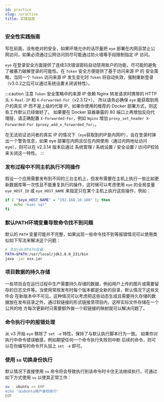 ```yaml
---
id: practice
slug: /practice
title: 实践指南
---
```


### 安全性实践指南
写在前面，没有绝对的安全，如果环境允许的话尽量把 `eye` 部署在内网且禁止公网访问，如果必须通过公网访问则尽可能通过防火墙等手段限制指定 IP 访问。

`eye` 在登录安全方面提供了连续3次错误密码自动禁用账户的功能，尽可能的避免了被暴力破解登录的可能性。在 `Token` 安全方便提供了基于访问来源 IP 的
安全策略，当同一个 `Token` 访问来源 IP 发生变化时 `Token` 将自动失效，强制重新登录（v3.0.2之后可以通过系统设置关闭该特性）。

:::caution 注意
`Token` 安全策略中的来源 IP 依赖 Nginx 转发请求时携带的 HTTP 头 `X-Real-IP` 和 `X-Forwarded-For`（v2.3.12+），
所以请务必确保 `eye` 能获取到用户的真实 IP 而不是上级的代理 IP，如果你使用的推荐的 Docker 部署方式，则这些工作默认已经做好了。
如果要在 Docker 容器暴露的 80 端口上再增加反向代理层，请正确配置 `X-Forwarded-For`，例如 `Nginx` 增加 `proxy_set_header X-Forwarded-For $proxy_add_x_forwarded_for;`。

在无法验证访问者的真实 IP 的情况下（`eye`获取到的IP是内网IP），会在登录时弹出一个警告信息，如果 eye 部署在内网且仅在内网使用（通过内网地址访问 eye），则可以在 v2.3.14 版本后通过
系统管理 / 系统设置 / 安全设置 / 访问IP校验 来关闭这一特性。
:::


### 发布过程中不同主机执行不同操作
假设一个应用需要发布到不同的三台主机上，但发布需要在主机上执行一些比如更新数据库等一次性且不能重复执行的操作，这时候可以考虑使用 `eye` 的全局变量
`eye_HOST_ID` 或 `eye_HOST_NAME` 来指定只在某个主机上执行这些操作，例如：
```bash
if [ "$eye_HOST_NAME" = "192.168.10.100" ]; then
    echo "exec sql"
fi
```

### 默认PATH环境变量导致命令找不到问题
默认的 `PATH` 变量可能并不完整，如果出现一些命令找不到等报错情况可以使用类似如下写法来解决这个问题：
```bash
# 添加jdk至PATH变量
PATH=$PATH:/usr/local/jdk1.8.0_231/bin
java -jar xxx.jar
```

### 项目数据的持久存储
一些项目会在运行过程中生产需要持久存储的数据，例如用户上传的图片或需要留存的日志文件等。当使用常规发布时每个版本都是全新的目录，默认情况下这些文件会
在新版本中不可见。这种情况可以考虑把这些动态生成且需要持久存储的数据放在发布目录之外，通过软链接的形式链接至项目内，这样实际文件存储在一个公共的地
方每次更新时只需要额外做一个软链接的映射就可以解决问题了。

### 命令执行中的报错处理
从 v3 开始 `eye` 移除了 `set -e` 特性，保持了与默认执行脚本行为一致。 如果你对执行中命令错误敏感，例如期望任何一个命令执行失败则中断
后续的命令，则可以在你编写的命令开头加上 `set -e` 即可。

### 使用 `su` 切换身份执行
默认情况下直接使用 `su` 命令将会导致执行到该命令时卡住无法继续执行，可通过如下方式使用 `su` 以使其正常工作：
```bash
su - ubuntu << EOF
echo '以ubuntu用户身份执行'
EOF
```